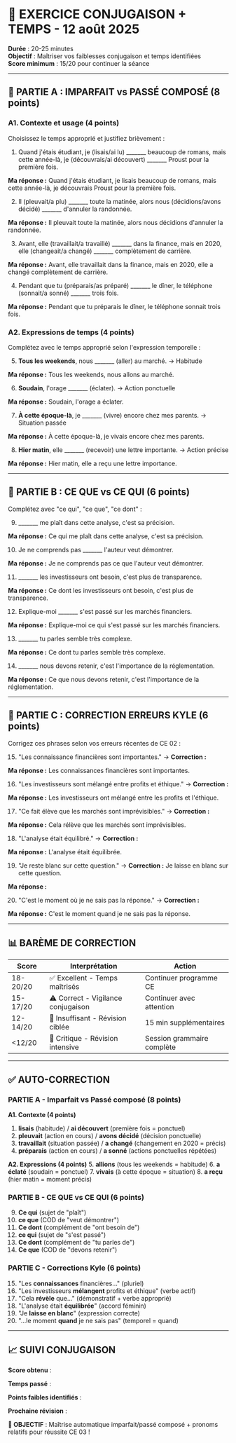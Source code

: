 # 🔧 EXERCICE CONJUGAISON + TEMPS - 12 août 2025

**Durée** : 20-25 minutes  
**Objectif** : Maîtriser vos faiblesses conjugaison et temps identifiées  
**Score minimum** : 15/20 pour continuer la séance

---

## 🎯 PARTIE A : IMPARFAIT vs PASSÉ COMPOSÉ (8 points)

### A1. Contexte et usage (4 points)
Choisissez le temps approprié et justifiez brièvement :

1. Quand j'étais étudiant, je (lisais/ai lu) _______ beaucoup de romans, mais cette année-là, je (découvrais/ai découvert) _______ Proust pour la première fois.

**Ma réponse :** Quand j'étais étudiant, je lisais beaucoup de romans, mais cette année-là, je découvrais Proust pour la première fois.

2. Il (pleuvait/a plu) _______ toute la matinée, alors nous (décidions/avons décidé) _______ d'annuler la randonnée.

**Ma réponse :** Il pleuvait toute la matinée, alors nous décidions d'annuler la randonnée.

3. Avant, elle (travaillait/a travaillé) _______ dans la finance, mais en 2020, elle (changeait/a changé) _______ complètement de carrière.

**Ma réponse :** Avant, elle travaillait dans la finance, mais en 2020, elle a changé complètement de carrière.

4. Pendant que tu (préparais/as préparé) _______ le dîner, le téléphone (sonnait/a sonné) _______ trois fois.

**Ma réponse :** Pendant que tu préparais le dîner, le téléphone sonnait trois fois.

### A2. Expressions de temps (4 points)
Complétez avec le temps approprié selon l'expression temporelle :

5. **Tous les weekends**, nous _______ (aller) au marché. → Habitude

**Ma réponse :** Tous les weekends, nous allons au marché.

6. **Soudain**, l'orage _______ (éclater). → Action ponctuelle

**Ma réponse :** Soudain, l'orage a éclater.

7. **À cette époque-là**, je _______ (vivre) encore chez mes parents. → Situation passée

**Ma réponse :** À cette époque-là, je vivais encore chez mes parents.

8. **Hier matin**, elle _______ (recevoir) une lettre importante. → Action précise

**Ma réponse :** Hier matin, elle a reçu une lettre importance.

---

## 🎯 PARTIE B : CE QUE vs CE QUI (6 points)

Complétez avec "ce qui", "ce que", "ce dont" :

9. _______ me plaît dans cette analyse, c'est sa précision.

**Ma réponse :** Ce qui me plaît dans cette analyse, c'est sa précision.

10. Je ne comprends pas _______ l'auteur veut démontrer.

**Ma réponse :** Je ne comprends pas ce que l'auteur veut démontrer.

11. _______ les investisseurs ont besoin, c'est plus de transparence.

**Ma réponse :** Ce dont les investisseurs ont besoin, c'est plus de transparence.

12. Explique-moi _______ s'est passé sur les marchés financiers.

**Ma réponse :** Explique-moi ce qui s'est passé sur les marchés financiers.

13. _______ tu parles semble très complexe.

**Ma réponse :** Ce dont tu parles semble très complexe.

14. _______ nous devons retenir, c'est l'importance de la réglementation.

**Ma réponse :** Ce que nous devons retenir, c'est l'importance de la réglementation.

---

## 🎯 PARTIE C : CORRECTION ERREURS KYLE (6 points)

Corrigez ces phrases selon vos erreurs récentes de CE 02 :

15. "Les connaissance financières sont importantes."
→ **Correction :** 

**Ma réponse :** Les connaissances financières sont importantes.

16. "Les investisseurs sont mélangé entre profits et éthique."
→ **Correction :**

**Ma réponse :** Les investisseurs ont mélangé entre les profits et l'éthique.

17. "Ce fait élève que les marchés sont imprévisibles."
→ **Correction :**

**Ma réponse :** Cela rélève que les marchés sont imprévisibles.

18. "L'analyse était équilibré."
→ **Correction :**

**Ma réponse :** L'analyse était équilibrée.

19. "Je reste blanc sur cette question."
→ **Correction :** Je laisse en blanc sur cette question.

**Ma réponse :**

20. "C'est le moment où je ne sais pas la réponse."
→ **Correction :**

**Ma réponse :** C'est le moment quand je ne sais pas la réponse.

---

## 📊 BARÈME DE CORRECTION

| Score | Interprétation | Action |
|-------|---------------|--------|
| 18-20/20 | ✅ Excellent - Temps maîtrisés | Continuer programme CE |
| 15-17/20 | ⚠️ Correct - Vigilance conjugaison | Continuer avec attention |
| 12-14/20 | 🔴 Insuffisant - Révision ciblée | 15 min supplémentaires |
| <12/20 | 🚨 Critique - Révision intensive | Session grammaire complète |

---

## ✅ AUTO-CORRECTION

### PARTIE A - Imparfait vs Passé composé (8 points)

**A1. Contexte (4 points)**
1. **lisais** (habitude) / **ai découvert** (première fois = ponctuel)
2. **pleuvait** (action en cours) / **avons décidé** (décision ponctuelle)
3. **travaillait** (situation passée) / **a changé** (changement en 2020 = précis)
4. **préparais** (action en cours) / **a sonné** (actions ponctuelles répétées)

**A2. Expressions (4 points)**
5. **allions** (tous les weekends = habitude)
6. **a éclaté** (soudain = ponctuel)
7. **vivais** (à cette époque = situation)
8. **a reçu** (hier matin = moment précis)

### PARTIE B - CE QUE vs CE QUI (6 points)
9. **Ce qui** (sujet de "plaît")
10. **ce que** (COD de "veut démontrer")
11. **Ce dont** (complément de "ont besoin de")
12. **ce qui** (sujet de "s'est passé")
13. **Ce dont** (complément de "tu parles de")
14. **Ce que** (COD de "devons retenir")

### PARTIE C - Corrections Kyle (6 points)
15. "Les **connaissances** financières..." (pluriel)
16. "Les investisseurs **mélangent** profits et éthique" (verbe actif)
17. "Cela **révèle** que..." (démonstratif + verbe approprié)
18. "L'analyse était **équilibrée**" (accord féminin)
19. "Je **laisse en blanc**" (expression correcte)
20. "...le moment **quand** je ne sais pas" (temporel = quand)

---

## 📈 SUIVI CONJUGAISON

**Score obtenu** :

**Temps passé** :

**Points faibles identifiés** :

**Prochaine révision** :

**🎯 OBJECTIF** : Maîtrise automatique imparfait/passé composé + pronoms relatifs pour réussite CE 03 !
